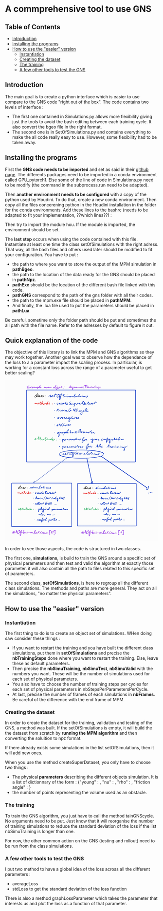 # A commprehensive tool to use GNS 
## Table of Contents
- [Introduction](#introduction)
- [Installing the programs](#installing-the-programs)
- [How to use the "easier" version](#how-to-use-the-easier-version)
    - [Instantiation](#instantiation)
    - [Creating the dataset](#creating-the-dataset)
    - [The training](#the-training)
    - [A few other tools to test the GNS](#a-few-other-tools-to-test-the-gns)


## Introduction
The main goal is to create a python interface which is easier to use compare to the GNS code "right out of the box". The code contains two levels of interface : 
- The first one contained in Simulations.py allows more flexibility giving just the tools to avoid the bash editing between each training cycle. It also convert the bgeo file in the right format.
- The second one is in SetOfSimulations.py and contains everything to make the all code really easy to use. However, some flexibility had to be taken away.

## Installing the programs
First the **GNS code needs to be imported** and set as said in their [github page](https://github.com/geoelements/gns). The differents packages need to be imported in a conda environment called GPU_pytorch1. Else some of the line of code in Simulations.py need to be modify (the command in the subprocess.run need to be adapted).

Then **another environment needs to be configured** with a copy of the python used by Houdini. To do that, create a new conda environment. Then copy all the files concerening python in the Houdini installation in the folder for the conda environments. Add these lines to the bashrc (needs to be adapted to fit your implementation, ??which lines??) : 

Then try to import the module hou. If the module is imported, the environment should be set.

The **last step** occurs when using the code contained with this file. Instantiate at least one time the class setOfSimulations with the right adress. That way, all the bash files and others used later should be modified to fit your configuration. You have to put :
- the path to where you want to store the output of the MPM simulation in **pathBgeo**.
- the path to the location of the data ready for the GNS should be placed in **pathNpz**.
- **pathExe** should be the location of the different bash file linked with this code.
- **pathGNS** correspond to the path of the gns folder with all their codes.
- the path to the mpm.exe file should be placed in **pathMPM**.
- And finally, the .lua file used to put the parameters should be placed in **pathLua**.

Be careful, sometime only the folder path should be put and sometimes the all path with the file name. Refer to the adresses by default to figure it out.

## Quick explanation of the code

The objective of this library is to link the MPM and GNS algorithms so they may work together. Another goal was to observe how the dependance of the loss to a a parameter impact the scaling process. In particular, is working for a constant loss across the range of a parameter useful to get better scaling?

![](quickExplanation0.jpg)

In order to see those aspects, the code is structured in two classes.

The first one, **simulations**, is build to train the GNS around a specific set of physical parameters and then test and valid the algorithm at exactly those parameter. it will also contain all the path to files related to this specific set of parameters.

The second class, **setOfSimulations**, is here to regroup all the different class simulations. The methods and paths are more general. They act on all the simulations, "no matter the physical parameters". 

## How to use the "easier" version
### Instantiation
    
The first thing to do is to create an object set of simulations. WHen doing saw consider these things : 
- If you want to restart the training and you have built the different class simulations, put them in **setOfSimulations** and precise the **nbTrainingSteps** done where you want to restart the training. Else, leave these as default parameters.
- Then precise the **nbSimuTraining**, **nbSimuTest**, **nbSimuValid** with the numbers you want. These will be the number of simulations used for each set of physical parameters.
- You also have to choose the number of training steps per cycles for each set of physical parameters in nbStepsPerParametersPerCycle.
- At last, precise the number of frames of each simulations in **nbFrames**. Be careful of the difference with the end frame of MPM.

### Creating the dataset

In order to create the dataset for the training, validation and testing of the GNS, a method was built. If the setOfSimulations is empty, it will build the the dataset from scratch by **running the MPM algorithm** and then converting the soluition to npz format. 

If there already exists some simulations in the list setOfSimulations, then it will add new ones. 

When you use the method createSuperDataset, you only have to choose two things : 
- The physical **parameters** describing the different objects simulation. It is a list of dictionnary of the form : {"young" : , "nu" : , "rho" : , "friction angle" : }
- the number of points representing the volume used as an obstacle.

### The training

To train the GNS algorithm, you just have to call the method tainGNScycle. No arguments need to be put. Just know that it will reorganise the number of training simulations to reduce the standard deviation of the loss if the list nbSimuTraining is longer than one.

For now, the other common action on the GNS (testing and rollout) need to be run from the class simulations.

### A few other tools to test the GNS

I put two method to have a global idea of the loss across all the different parameters :
- averageLoss 
- stdLoss to get the standard deviation of the loss function

There is also a method graphLossParameter which takes the parameter that interests us and plot the loss as a function of that parameter.

